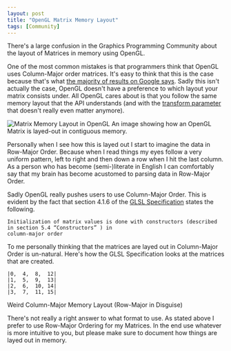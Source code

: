 ```yaml
---
layout: post
title: "OpenGL Matrix Memory Layout"
tags: [Community]
---
```


There's a large confusion in the Graphics Programming Community about the
layout of Matrices in memory using OpenGL.

One of the most common mistakes is that programmers think that OpenGL uses
Column-Major order matrices. It's easy to think that this is the case because
that's what [the majority of results on Google says](https://www.google.com/webhp?sourceid=chrome-instant&ion=1&espv=2&ie=UTF-8#q=opengl%20matrix%20major%20order).
Sadly this isn't actually the case, OpenGL doesn't have a preference to which
layout your matrix consists under. All OpenGL cares about is that you follow
the same memory layout that the API understands (and with the
[transform parameter](http://docs.gl/gl4/glUniform#parameters) that doesn't
really even matter anymore).

![Matrix Memory Layout in OpenGL](http://i.imgur.com/WJw9mbK.jpg)
An image showing how an OpenGL Matrix is layed-out in contiguous memory.

Personally when I see how this is layed out I start to imagine the data in
Row-Major Order. Because when I read things my eyes follow a very uniform
pattern, left to right and then down a row when I hit the last column. As a
person who has become (semi-)literate in English I can comfortably say that
my brain has become acustomed to parsing data in Row-Major Order.

Sadly OpenGL really pushes users to use Column-Major Order. This is evident by
the fact that section 4.1.6 of the [GLSL Specification](https://www.opengl.org/registry/doc/GLSLangSpec.4.40.pdf)
states the following.

    Initialization of matrix values is done with constructors (described in section 5.4 “Constructors” ) in
    column-major order

To me personally thinking that the matrices are layed out in Column-Major
Order is un-natural. Here's how the GLSL Specification looks at the matrices
that are created.

```
|0,  4,  8,  12|
|1,  5,  9,  13|
|2,  6,  10, 14|
|3,  7,  11, 15|
```
Weird Column-Major Memory Layout (Row-Major in Disguise)

There's not really a right answer to what format to use. As stated above I
prefer to use Row-Major Ordering for my Matrices. In the end use whatever is
more intuitive to you, but please make sure to document how things are
layed out in memory.
